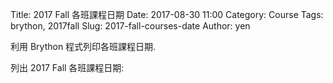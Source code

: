 Title: 2017 Fall 各班課程日期
Date: 2017-08-30 11:00
Category: Course
Tags: brython, 2017fall
Slug: 2017-fall-courses-date
Author: yen

利用 Brython 程式列印各班課程日期.

<!-- PELICAN_END_SUMMARY -->

<!-- 導入最新版的 Brython 標準程式庫 3.3.1 -->
<script type="text/javascript" src="./../data/Brython-3.3.1/brython.js">
</script>

<script type="text/javascript" src="./../data/Brython-3.3.1/brython_stdlib.js">
</script>

<!-- 啟動 Brython 時, 設定 pythonpath 為 data/py, 並將 script1.py 放入, 以便取代 3.2.9 之前版本的 script id 導入 -->
<script>
window.onload=function(){
brython({debug:1, pythonpath:['./../data/py']});
}
</script>

<!-- 以下執行 Brython 程式 -->

列出 2017 Fall 各班課程日期:

<div id="cal2"></div>
<script type="text/python3">
from browser import document, html
import calendar
import locale
import math
 
cal2 = document["cal2"]
 
def getClassdate(year=2017, startM=9, startD=11, w=0, note=""):
    # w=0 表示課程排在星期一
    # startM 表示開學月份, startD 表示開學日
    # note 為課程初始告示
    # default calendar MONDAY is the first day of the week
    # 每學期共有 18 週, 下學期必須處理跨年
    # 準備納入放假日檢查與列印
    totalW = 18
    count = 0
    # output = "2017 Spring 2bCD (三) 08:10-12:00 各週上課日期: "
    output = note + html.BR()
    # 若必須全年搜尋則 7 改為 12, 但是因為只有 18 週, 因此邏輯要修改讓程式較快結束
    for month in range(startM, 13):
        monthArray = calendar.monthcalendar(year, month)
        for week in range(len(monthArray)):
            weekArray = monthArray[week]
            # 只需要列出星期 (w+1)
            # 不計第零週
            if weekArray[w] != 0:
                if month == startM:
                    if weekArray[w] >= startD:
                        count += 1
                        if count <= totalW:
                            if (month == 10 and weekArray[w] == 9) or (month == 11 and weekArray[w] == 24):
                                output += "w"+str(count)+"-"+ str(month)+ "/" + str(weekArray[w]) + "(放假), "
                            else:
                                output += "w"+str(count)+"-"+ str(month)+ "/" + str(weekArray[w]) + ", "
                else:
                    count += 1
                    if count <=  totalW:
                        if (month == 10 and weekArray[w] == 9) or (month == 11 and weekArray[w] == 24):
                            output += "w"+str(count)+"-"+ str(month)+ "/" + str(weekArray[w]) + "(放假), "
                        else:
                            output += "w"+str(count)+"-"+ str(month)+ "/" + str(weekArray[w]) + ", "
    # 若列印週數不足, 則需跨年
    if totalW > count:
        for month in range(1, math.ceil((totalW-count)/4)+1):
            monthArray = calendar.monthcalendar(year+1, month)
            for week in range(len(monthArray)):
                weekArray = monthArray[week]
                # 只需要列出星期 (w+1)
                # 不計第零週
                if weekArray[w] != 0:
                    count += 1
                    if count <=  totalW:
                        if month == 1 and weekArray[w] == 1:
                            output += "w"+str(count)+"-"+ str(month)+ "/" + str(weekArray[w]) + "(放假), "
                        else:
                            output += "w"+str(count)+"-"+ str(month)+ "/" + str(weekArray[w]) + ", "
    cal2 <= output
 
# 1b 計算機程式 (一 w=0)
getClassdate(year=2017, startM=9, startD=11, w=0, note="2017 Fall 1bCP (一) 13:20-16:10 各週上課日期: ")
cal2 <= html.BR() + html.BR()
# 1a 計算機程式 (四 w=3)
getClassdate(year=2017, startM=9, startD=11, w=3, note="2017 Fall 1aCP (四) 08:10-12:00 各週上課日期: ")
cal2 <= html.BR() + html.BR()
# 2a 電腦輔助設計實習 (四 w=3)
getClassdate(year=2017, startM=9, startD=11, w=3, note="2017 Fall 2aCADP (四) 13:20-16:10 各週上課日期: ")
cal2 <= html.BR() + html.BR()
# 2b 電腦輔助設計實習 (五 w=4)
getClassdate(year=2017, startM=9, startD=11, w=4, note="2017 Fall 2bCADP (五) 13:20-16:10 各週上課日期: ")
cal2 <= html.BR() + html.BR()
</script>